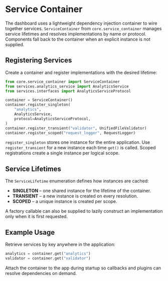 # Service Container

The dashboard uses a lightweight dependency injection container to wire together services.
`ServiceContainer` from `core.service_container` manages service lifetimes and resolves
implementations by name or protocol. Components fall back to the container when an
explicit instance is not supplied.

## Registering Services

Create a container and register implementations with the desired lifetime:

```python
from core.service_container import ServiceContainer
from services.analytics_service import AnalyticsService
from services.interfaces import AnalyticsServiceProtocol

container = ServiceContainer()
container.register_singleton(
    "analytics",
    AnalyticsService,
    protocol=AnalyticsServiceProtocol,
)
container.register_transient("validator", UnifiedFileValidator)
container.register_scoped("request_logger", RequestLogger)
```

`register_singleton` stores one instance for the entire application. Use
`register_transient` for a new instance each time `get()` is called. Scoped
registrations create a single instance per logical scope.

## Service Lifetimes

The `ServiceLifetime` enumeration defines how instances are cached:

- **SINGLETON** – one shared instance for the lifetime of the container.
- **TRANSIENT** – a new instance is created on every resolution.
- **SCOPED** – a unique instance is created per scope.

A factory callable can also be supplied to lazily construct an implementation
only when it is first requested.

## Example Usage

Retrieve services by key anywhere in the application:

```python
analytics = container.get("analytics")
validator = container.get("validator")
```

Attach the container to the app during startup so callbacks and plugins can
resolve dependencies on demand.
